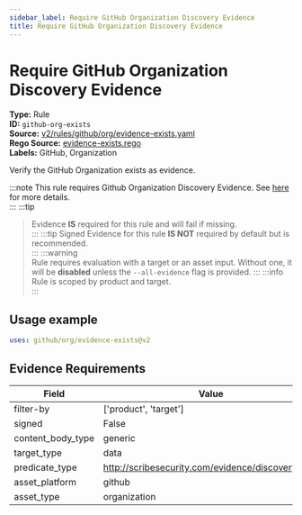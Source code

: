 ```yaml
---
sidebar_label: Require GitHub Organization Discovery Evidence
title: Require GitHub Organization Discovery Evidence
---  
```

# Require GitHub Organization Discovery Evidence  
**Type:** Rule  
**ID:** `github-org-exists`  
**Source:** [v2/rules/github/org/evidence-exists.yaml](https://github.com/scribe-public/sample-policies/blob/main/v2/rules/github/org/evidence-exists.yaml)  
**Rego Source:** [evidence-exists.rego](https://github.com/scribe-public/sample-policies/blob/main/v2/rules/github/org/evidence-exists.rego)  
**Labels:** GitHub, Organization  

Verify the GitHub Organization exists as evidence.

:::note 
This rule requires Github Organization Discovery Evidence. See [here](/docs/platforms/discover#github-discovery) for more details.  
::: 
:::tip 
> Evidence **IS** required for this rule and will fail if missing.  
::: 
:::tip 
Signed Evidence for this rule **IS NOT** required by default but is recommended.  
::: 
:::warning  
Rule requires evaluation with a target or an asset input. Without one, it will be **disabled** unless the `--all-evidence` flag is provided.
::: 
:::info  
Rule is scoped by product and target.  
:::  

## Usage example

```yaml
uses: github/org/evidence-exists@v2
```

## Evidence Requirements  
| Field | Value |
|-------|-------|
| filter-by | ['product', 'target'] |
| signed | False |
| content_body_type | generic |
| target_type | data |
| predicate_type | http://scribesecurity.com/evidence/discovery/v0.1 |
| asset_platform | github |
| asset_type | organization |

